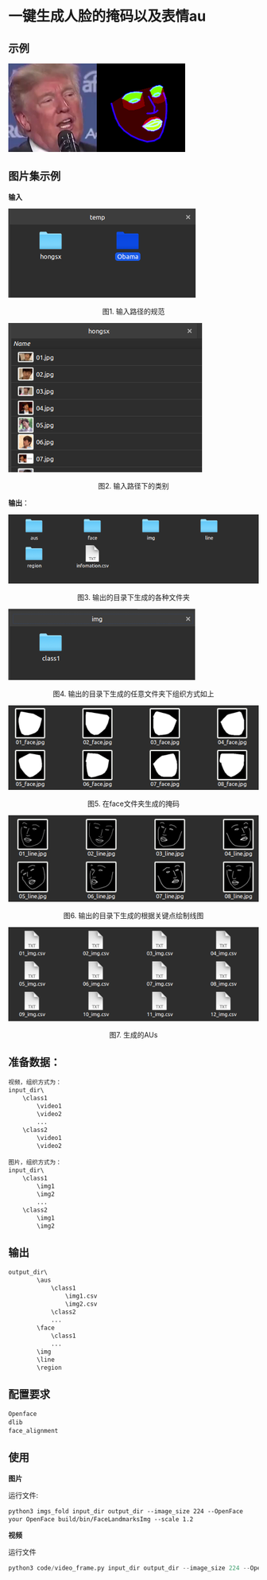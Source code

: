 # 一键生成人脸的掩码以及表情au

## 示例

![Donald.png](Donald.png)![Donald_mask.png](Donald_mask.png)



## 图片集示例

**输入**

![input_dir type](scripts/Input_dir.png)

<center>图1. 输入路径的规范</center>

![Input_class](scripts/Input_class.png)

<center>图2. 输入路径下的类别</center>

**输出**：

![imgs_fold output_dir](scripts/imgs_fold_output_dir.png)

<center>图3. 输出的目录下生成的各种文件夹</center>

![imgs_fold output_dir imgs subdir](scripts/imgs_fold_output_dir_imgs_subdir.png)

<center>图4. 输出的目录下生成的任意文件夹下组织方式如上</center>

![imgs_fold output_dir mask](scripts/imgs_fold_output_dir_mask.png)

<center>图5. 在face文件夹生成的掩码</center>

![imgs_fold output_dir lines](scripts/imgs_fold_output_dir_lines.png)

<center>图6. 输出的目录下生成的根据关键点绘制线图</center>

![imgs_fold output_dir](scripts/imgs_fold_output_dir_aus.png)

<center>图7. 生成的AUs</center>



## 准备数据：

```shell
视频，组织方式为：
input_dir\
	\class1
		\video1
		\video2
		...
	\class2
		\video1
		\video2
		
图片，组织方式为：
input_dir\
	\class1
		\img1
		\img2
		...
	\class2
		\img1
		\img2
```



## 输出

```shell
output_dir\
		\aus
			\class1
				\img1.csv
				\img2.csv
			\class2
			...
    	\face
    		\class1
    		...
    	\img
		\line
		\region
```



## 配置要求

```python
Openface
dlib
face_alignment
```



## 使用

**图片**

运行文件:

```shell
python3 imgs_fold input_dir output_dir --image_size 224 --OpenFace your OpenFace build/bin/FaceLandmarksImg --scale 1.2
```

**视频**

运行文件

```python
python3 code/video_frame.py input_dir output_dir --image_size 224 --OpenFace your OpenFace build/bin/FaceLandmarksImg --scale 1.2
```

